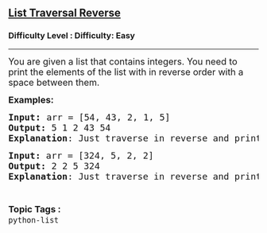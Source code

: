 <h2><a href="https://www.geeksforgeeks.org/problems/list-traversal-reverse/1?page=2&status=unsolved,attempted&sortBy=accuracy">List Traversal Reverse</a></h2><h3>Difficulty Level : Difficulty: Easy</h3><hr><div class="problems_problem_content__Xm_eO"><p><span style="font-size: 18px;">You are given a list that contains integers. You need to print the elements of the list with in reverse order with a space between them.</span></p>
<p><span style="font-size: 18px;"><strong>Examples:</strong></span></p>
<pre><span style="font-size: 18px;"><strong>Input</strong></span><span style="font-size: 14pt;"><strong>: </strong></span><span style="font-size: 18px;">arr = [54, 43, 2, 1, 5]
<strong>Output:</strong> 5 1 2 43 54
<strong>Explanation</strong>: Just traverse in reverse and print the numbers.</span></pre>
<pre><span style="font-size: 18px;"><strong>Input: </strong>arr = [324, 5, 2, 2]
<strong>Output: </strong>2 2 5 324
<strong>Explanation</strong>: Just traverse in reverse and print the numbers.</span></pre></div><br><p><span style=font-size:18px><strong>Topic Tags : </strong><br><code>python-list</code>&nbsp;